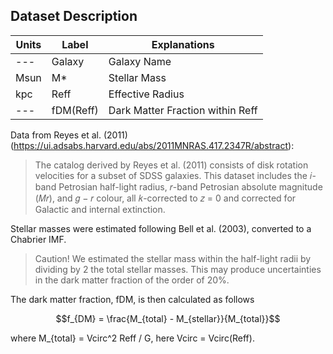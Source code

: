 ## Dataset Description


| Units | Label         | Explanations                       |
|-------|---------------|------------------------------------|
| ---   | Galaxy        | Galaxy Name                        |
| Msun  | M*            | Stellar Mass                       |
| kpc   | Reff          | Effective Radius                   |
| ---   | fDM(Reff)     | Dark Matter Fraction within Reff   |



Data from Reyes et al. (2011) (https://ui.adsabs.harvard.edu/abs/2011MNRAS.417.2347R/abstract):

> The catalog derived by Reyes et al. (2011) consists of disk rotation velocities for a subset of SDSS galaxies. 
This dataset includes the 𝑖-band Petrosian half-light radius, 𝑟-band Petrosian absolute magnitude (𝑀𝑟), and 𝑔 − 𝑟 colour, 
all 𝑘-corrected to 𝑧 = 0 and corrected for Galactic and internal extinction. 

Stellar masses were estimated following Bell et al. (2003), converted to a Chabrier IMF.

> Caution! We estimated the stellar mass within the half-light radii by dividing by 2 the total stellar masses. 
This may produce uncertainties in the dark matter fraction of the order of 20%.

The dark matter fraction, fDM, is then calculated as follows

$$f_{DM} = \frac{M_{total} - M_{stellar}}{M_{total}}$$

where M_{total} = Vcirc^2 Reff / G, here Vcirc = Vcirc(Reff).